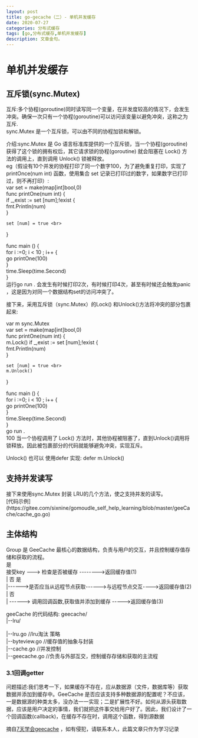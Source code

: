 ```yaml
---
layout: post
title: go-gecache（二）- 单机并发缓存
date: 2020-07-27
categories: 分布式缓存
tags: [go,分布式缓存,单机并发缓存]
description: 文章金句。
---
```

<h1>单机并发缓存</h1>
 <h2>互斥锁(sync.Mutex)</h2>
 互斥:多个协程(goroutine)同时读写同一个变量，在并发度较高的情况下，会发生冲突。确保一次只有一个协程(goroutine)可以访问该变量以避免冲突，这称之为互斥.<br>
 sync.Mutex 是一个互斥锁，可以由不同的协程加锁和解锁。<br>
 
 介绍:sync.Mutex 是 Go 语言标准库提供的一个互斥锁，当一个协程(goroutine)获得了这个锁的拥有权后，其它请求锁的协程(goroutine) 就会阻塞在 Lock() 方法的调用上，直到调用 Unlock() 锁被释放。<br>
 eg（假设有10个并发的协程打印了同一个数字100，为了避免重复打印，实现了printOnce(num int) 函数，使用集合 set 记录已打印过的数字，如果数字已打印过，则不再打印）:<br>
 var set = make(map[int]bool,0)  <br>
 func printOne(num int) { <br>
    if _,exist := set [num];!exist {<br>
        fmt.Println(num)<br>
    }<br>
    
    set [num] = true <br>
 }<br>
 
 func main () { <br>
  for i :=0; i < 10 ; i++ {  <br>
    go printOne(100) <br>
  }<br>
  time.Sleep(time.Second) <br>
 } <br>
 运行go run . 会发生有时候打印2次，有时候打印4次，甚至有时候还会触发panic ，这是因为对同一个数据结构set的访问冲突了。<br>
 
 接下来，采用互斥锁（sync.Mutex）的Lock() 和Unlock()方法将冲突的部分包裹起来:
 
 var m sync.Mutex  <br>
 var set = make(map[int]bool,0) <br>
 func printOne(num int) { <br>
   m.Lock()
    if _,exist := set [num];!exist {<br>
        fmt.Println(num)<br>
    }<br>
    
    set [num] = true <br>
    m.Unlock()
 }<br>
 
  func main () { <br>
   for i :=0; i < 10 ; i++ {  <br>
     go printOne(100) <br>
   }<br>
   time.Sleep(time.Second) <br>
  } <br>
  go run . <br>
  100
  当一个协程调用了 Lock() 方法时，其他协程被阻塞了，直到Unlock()调用将锁释放。因此被包裹部分的代码就能够避免冲突，实现互斥。<br>
  
  Unlock() 也可以 使用defer 实现: defer m.Unlock() <br>
  
  
   <h2>支持并发读写</h2>
   接下来使用sync.Mutex 封装 LRU的几个方法，使之支持并发的读写。<br>
   [代码示例](https://gitee.com/sixnine/gomoudle_self_help_learning/blob/master/geeCache/cache_go.go)
  
   <h2>主体结构</h2>
   Group 是 GeeCache 最核心的数据结构，负责与用户的交互，并且控制缓存值存储和获取的流程。<br>
                               是<br>
   接受key ---> 检查是否被缓存 -------->返回缓存值(1)<br>
                   | 否                        是<br>
                   |------>是否应当从远程节点获取------>与远程节点交互---->返回缓存值(2)<br>
                                | 否 <br>
                                | ------> 调用回调函数,获取值并添加到缓存 ----->返回缓存值(3)<br>
                                
   geeCache 的代码结构:
   geecache/ <br>
      |--lru/<br>                         
         |--lru.go //lru淘汰 策略<br>
      |--byteview.go //缓存值的抽象与封装<br>
      |--cache.go  //并发控制<br>
      |--geecache.go //负责与外部互交，控制缓存存储和获取的主流程<br>   
 <h3>3.1回调getter</h3>
  问题描述:我们思考一下，如果缓存不存在，应从数据源（文件，数据库等）获取数据并添加到缓存中。GeeCache 是否应该支持多种数据源的配置呢？不应该，一是数据源的种类太多，没办法一一实现；二是扩展性不好。如何从源头获取数据，应该是用户决定的事情，我们就把这件事交给用户好了。因此，我们设计了一个回调函数(callback)，在缓存不存在时，调用这个函数，得到源数据<br>
  
 
 
摘自[7天学会geecache](https://geektutu.com/post/geecache.html)
，如有侵犯，请联系本人，此篇文章只作为学习记录





